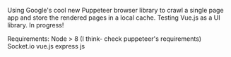Using Google's cool new Puppeteer browser library to crawl a single page app and store the rendered pages in a local cache.  Testing Vue.js as a UI library.  In progress!

Requirements:
Node > 8 (I think- check puppeteer's requirements)
Socket.io
vue.js
express js